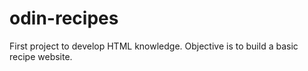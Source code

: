 # odin-recipes
First project to develop HTML knowledge.
Objective is to build a basic recipe website.